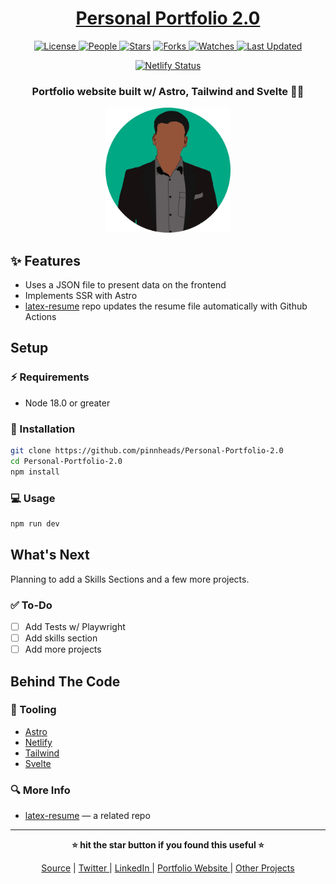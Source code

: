 <div align = "center">

<h1><a href="https://github.com/pinnheads/Personal-Portfolio-2.0">Personal Portfolio 2.0</a></h1>

<a href="https://github.com/pinnheads/Personal-Portfolio-2.0/blob/main/LICENSE">
<img alt="License" src="https://img.shields.io/github/license/pinnheads/Personal-Portfolio-2.0?style=flat&color=eee&label="> </a>

<a href="https://github.com/pinnheads/Personal-Portfolio-2.0/graphs/contributors">
<img alt="People" src="https://img.shields.io/github/contributors/pinnheads/Personal-Portfolio-2.0?style=flat&color=ffaaf2&label=People"> </a>

<a href="https://github.com/pinnheads/Personal-Portfolio-2.0/stargazers">
<img alt="Stars" src="https://img.shields.io/github/stars/pinnheads/Personal-Portfolio-2.0?style=flat&color=98c379&label=Stars"></a>

<a href="https://github.com/pinnheads/Personal-Portfolio-2.0/network/members">
<img alt="Forks" src="https://img.shields.io/github/forks/pinnheads/Personal-Portfolio-2.0?style=flat&color=66a8e0&label=Forks"> </a>

<a href="https://github.com/pinnheads/Personal-Portfolio-2.0/watchers">
<img alt="Watches" src="https://img.shields.io/github/watchers/pinnheads/Personal-Portfolio-2.0?style=flat&color=f5d08b&label=Watches"> </a>

<a href="https://github.com/pinnheads/Personal-Portfolio-2.0/pulse">
<img alt="Last Updated" src="https://img.shields.io/github/last-commit/pinnheads/Personal-Portfolio-2.0?style=flat&color=e06c75&label="> </a>

[![Netlify Status](https://api.netlify.com/api/v1/badges/3a9fefb5-3f63-4b3c-a7c8-38dc51bcbe8f/deploy-status)](https://app.netlify.com/sites/gentle-kheer-7c012a/deploys)

<h3>Portfolio website built w/ Astro, Tailwind and Svelte 🎇🎉</h3>

<figure>
  <img src="src/assets/profile-circle.webp" width=200 alt="repo-template in action">
  <br/>
</figure>

</div>

## ✨ Features

-   Uses a JSON file to present data on the frontend
-   Implements SSR with Astro
-   [latex-resume](https://github.com/pinnheads/latex-resume) repo updates the resume file automatically with Github Actions

## Setup

### ⚡ Requirements

-   Node 18.0 or greater

### 🚀 Installation

```bash
git clone https://github.com/pinnheads/Personal-Portfolio-2.0
cd Personal-Portfolio-2.0
npm install
```

### 💻 Usage

```bash
npm run dev
```

## What's Next

Planning to add a Skills Sections and a few more projects.

### ✅ To-Do

-   [ ] Add Tests w/ Playwright
-   [ ] Add skills section
-   [ ] Add more projects

## Behind The Code

### 🧰 Tooling

-   [Astro](https://astro.build/)
-   [Netlify](https://www.netlify.com)
-   [Tailwind](https://tailwindcss.com/)
-   [Svelte](https://svelte.dev/)

### 🔍 More Info

-   [latex-resume](https://github.com/pinnheads/latex-resume) — a related repo

<hr>

<div align="center">

<strong>⭐ hit the star button if you found this useful ⭐</strong><br>

<a href="https://github.com/pinnheads/repo-template">Source</a>
| <a href="https://twitter.com/utsavdeep01" target="_blank">Twitter </a>
| <a href="https://linkedin.com/in/utsavdeep" target="_blank">LinkedIn </a>
| <a href="https://utsavdeep.com" target="_blank">Portfolio Website </a>
| <a href="https://utsavdeep.com/project" target="_blank">Other Projects </a>

</div>
